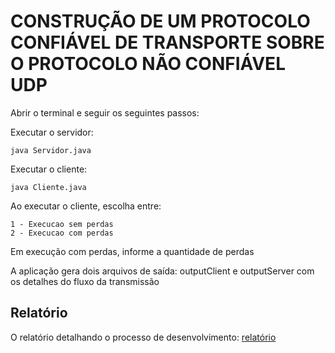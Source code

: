 # CONSTRUÇÃO DE UM PROTOCOLO CONFIÁVEL DE TRANSPORTE SOBRE O PROTOCOLO NÃO CONFIÁVEL UDP


Abrir o terminal e seguir os seguintes passos:

Executar o servidor:
  
    java Servidor.java

Executar o cliente: 

    java Cliente.java

Ao executar o cliente, escolha entre:

    1 - Execucao sem perdas
    2 - Execucao com perdas

Em execução com perdas, informe a quantidade de perdas

A aplicação gera dois arquivos de saída: outputClient e outputServer com os detalhes do fluxo da transmissão
    
## Relatório

O relatório detalhando o processo de desenvolvimento: 
[relatório](https://docs.google.com/document/d/1ZZrYjl8iM6PDH5IGV2H6PqXvlDTcZQ-CXp8BrP3rjOA/edit?usp=sharing)
